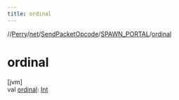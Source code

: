 ```yaml
---
title: ordinal
---
```

//[Perry](../../../../index.html)/[net](../../index.html)/[SendPacketOpcode](../index.html)/[SPAWN_PORTAL](index.html)/[ordinal](ordinal.html)



# ordinal



[jvm]\
val [ordinal](ordinal.html): [Int](https://kotlinlang.org/api/latest/jvm/stdlib/kotlin/-int/index.html)




